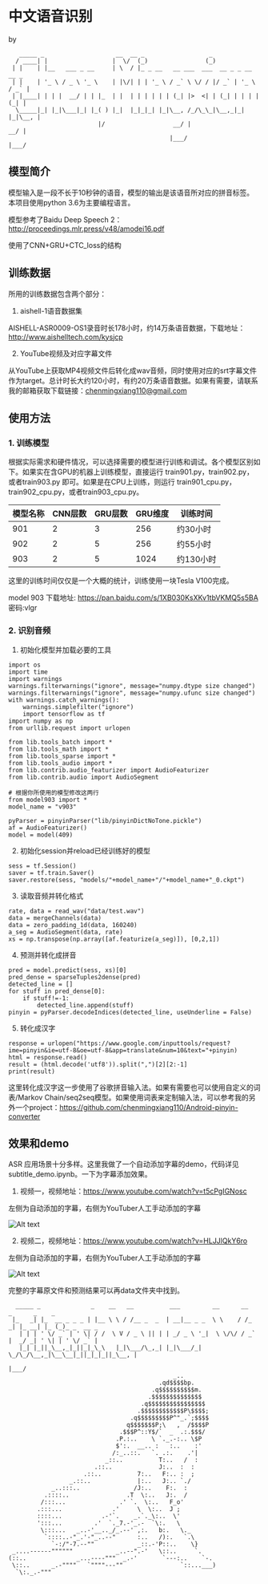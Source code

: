 # 中文语音识别

by

```
   _____ _                    __  __ _                  _                   
  / ____| |                  |  \/  (_)                (_)                  
 | |    | |__   ___ _ __     | \  / |_ _ __   __ ___  ___  __ _ _ __   __ _ 
 | |    | '_ \ / _ \ '_ \    | |\/| | | '_ \ / _` \ \/ / |/ _` | '_ \ / _` |
 | |____| | | |  __/ | | |_  | |  | | | | | | (_| |>  <| | (_| | | | | (_| |
  \_____|_| |_|\___|_| |_( ) |_|  |_|_|_| |_|\__, /_/\_\_|\__,_|_| |_|\__, |
                         |/                   __/ |                    __/ |
                                             |___/                    |___/ 
```

## 模型简介

模型输入是一段不长于10秒钟的语音，模型的输出是该语音所对应的拼音标签。本项目使用python 3.6为主要编程语言。

模型参考了Baidu Deep Speech 2：http://proceedings.mlr.press/v48/amodei16.pdf

使用了CNN+GRU+CTC_loss的结构

## 训练数据

所用的训练数据包含两个部分：

1. aishell-1语音数据集

AISHELL-ASR0009-OS1录音时长178小时，约14万条语音数据，下载地址：http://www.aishelltech.com/kysjcp

2. YouTube视频及对应字幕文件

从YouTube上获取MP4视频文件后转化成wav音频，同时使用对应的srt字幕文件作为target。总计时长大约120小时，有约20万条语音数据。如果有需要，请联系我的邮箱获取下载链接：chenmingxiang110@gmail.com

## 使用方法

### 1. 训练模型

根据实际需求和硬件情况，可以选择需要的模型进行训练和调试。各个模型区别如下。如果实在含GPU的机器上训练模型，直接运行 train901.py，train902.py，或者train903.py 即可。如果是在CPU上训练，则运行 train901_cpu.py，train902_cpu.py，或者train903_cpu.py。

|模型名称 |CNN层数 |GRU层数 |GRU维度 |训练时间 |
|--- |--- |--- |--- |--- |
|901|2|3|256 |约30小时|
|902|2|5|256 |约55小时|
|903|2|5|1024|约130小时|

这里的训练时间仅仅是一个大概的统计，训练使用一块Tesla V100完成。

model 903 下载地址:
https://pan.baidu.com/s/1XB030KsXKv1tbVKMQ5s5BA 
密码:vlgr

### 2. 识别音频

1. 初始化模型并加载必要的工具

```
import os
import time
import warnings
warnings.filterwarnings("ignore", message="numpy.dtype size changed")
warnings.filterwarnings("ignore", message="numpy.ufunc size changed")
with warnings.catch_warnings():
    warnings.simplefilter("ignore")
    import tensorflow as tf
import numpy as np
from urllib.request import urlopen

from lib.tools_batch import *
from lib.tools_math import *
from lib.tools_sparse import *
from lib.tools_audio import *
from lib.contrib.audio_featurizer import AudioFeaturizer
from lib.contrib.audio import AudioSegment

# 根据你所使用的模型修改这两行
from model903 import *
model_name = "v903"

pyParser = pinyinParser("lib/pinyinDictNoTone.pickle")
af = AudioFeaturizer()
model = model(409)
```

2. 初始化session并reload已经训练好的模型

```
sess = tf.Session()
saver = tf.train.Saver()
saver.restore(sess, "models/"+model_name+"/"+model_name+"_0.ckpt")
```

3. 读取音频并转化格式

```
rate, data = read_wav("data/test.wav")
data = mergeChannels(data)
data = zero_padding_1d(data, 160240)
a_seg = AudioSegment(data, rate)
xs = np.transpose(np.array([af.featurize(a_seg)]), [0,2,1])
```

4. 预测并转化成拼音

```
pred = model.predict(sess, xs)[0]
pred_dense = sparseTuples2dense(pred)
detected_line = []
for stuff in pred_dense[0]:
    if stuff!=-1:
        detected_line.append(stuff)
pinyin = pyParser.decodeIndices(detected_line, useUnderline = False)
```

5. 转化成汉字

```
response = urlopen("https://www.google.com/inputtools/request?ime=pinyin&ie=utf-8&oe=utf-8&app=translate&num=10&text="+pinyin)
html = response.read()
result = (html.decode('utf8')).split(",")[2][2:-1]
print(result)
```

这里转化成汉字这一步使用了谷歌拼音输入法。如果有需要也可以使用自定义的词表/Markov Chain/seq2seq模型。如果使用词表来定制输入法，可以参考我的另外一个project：https://github.com/chenmingxiang110/Android-pinyin-converter

## 效果和demo

ASR 应用场景十分多样。这里我做了一个自动添加字幕的demo，代码详见subtitle_demo.ipynb。一下为字幕添加效果。

1. 视频一，视频地址：https://www.youtube.com/watch?v=t5cPgIGNosc

左侧为自动添加的字幕，右侧为YouTuber人工手动添加的字幕

![Alt text](data/result_comparison_yixi.jpg)

2. 视频二，视频地址：https://www.youtube.com/watch?v=HLJJlQkY6ro

左侧为自动添加的字幕，右侧为YouTuber人工手动添加的字幕

![Alt text](data/result_comparison_zongli.jpg)

完整的字幕原文件和预测结果可以再data文件夹中找到。

```                                          
  _____ _              _    __   __          ___         __      __    _      _    _           
 |_   _| |_  __ _ _ _ | |__ \ \ / /__ _  _  | __|__ _ _  \ \    / /_ _| |_ __| |_ (_)_ _  __ _ 
   | | | ' \/ _` | ' \| / /  \ V / _ \ || | | _/ _ \ '_|  \ \/\/ / _` |  _/ _| ' \| | ' \/ _` |
   |_| |_||_\__,_|_||_|_\_\   |_|\___/\_,_| |_|\___/_|     \_/\_/\__,_|\__\__|_||_|_|_||_\__, |
                                                                                         |___/ 
                                              _..  
                                          .qd$$$$bp.
                                        .q$$$$$$$$$$m.
                                       .$$$$$$$$$$$$$$
                                     .q$$$$$$$$$$$$$$$$
                                    .$$$$$$$$$$$$P\$$$$;
                                  .q$$$$$$$$$P^"_.`;$$$$
                                 q$$$$$$$P;\   ,  /$$$$P
                               .$$$P^::Y$/`  _  .:.$$$/
                              .P.:..    \ `._.-:.. \$P
                              $':.  __.. :   :..    :'
                             /:_..::.   `. .:.    .'|
                           _::..          T:..   /  :
                        .::..             J:..  :  :
                     .::..          7:..   F:.. :  ;
                 _.::..             |:..   J:.. `./
            _..:::..               /J:..    F:.  : 
          .::::..                .T  \:..   J:.  /
         /:::...               .' `.  \:..   F_o'
        .:::...              .'     \  \:..  J ;
        ::::...           .-'`.    _.`._\:..  \'
        ':::...         .'  `._7.-'_.-  `\:.   \
         \:::...   _..-'__.._/_.--' ,:.   b:.   \._ 
          `::::..-"_.'-"_..--"      :..   /):.   `.\   
            `-:/"-7.--""            _::.-'P::..    \} 
 _....------""""""            _..--".-'   \::..     `. 
(::..              _...----"""  _.-'       `---:..    `-.
 \::..      _.-""""   `""""---""                `::...___)
  `\:._.-"""
```
